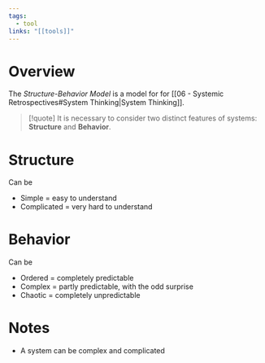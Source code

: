 ```yaml
---
tags:
  - tool
links: "[[tools]]"
---
```

# Overview

The *Structure-Behavior Model* is a model for for [[06 - Systemic Retrospectives#System Thinking|System Thinking]].

> [!quote] It is necessary to consider two distinct features of systems: **Structure** and **Behavior**.

# Structure

Can be
- Simple = easy to understand
- Complicated = very hard to understand

# Behavior

Can be
- Ordered = completely predictable
- Complex = partly predictable, with the odd surprise
- Chaotic = completely unpredictable


# Notes
- A system can be complex and complicated